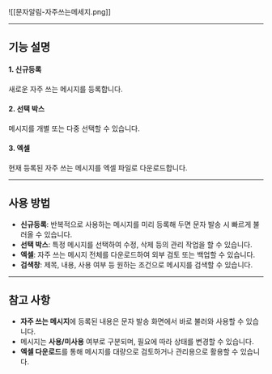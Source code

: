 ![[문자알림-자주쓰는메세지.png]]

---
## 기능 설명

#### 1. 신규등록  
새로운 자주 쓰는 메시지를 등록합니다.

#### 2. 선택 박스  
메시지를 개별 또는 다중 선택할 수 있습니다.

#### 3. 엑셀  
현재 등록된 자주 쓰는 메시지를 엑셀 파일로 다운로드합니다.

---

## 사용 방법
- **신규등록**: 반복적으로 사용하는 메시지를 미리 등록해 두면 문자 발송 시 빠르게 불러올 수 있습니다.  
- **선택 박스**: 특정 메시지를 선택하여 수정, 삭제 등의 관리 작업을 할 수 있습니다.  
- **엑셀**: 자주 쓰는 메시지 전체를 다운로드하여 외부 검토 또는 백업할 수 있습니다.  
- **검색창**: 제목, 내용, 사용 여부 등 원하는 조건으로 메시지를 검색할 수 있습니다.  

---

## 참고 사항
- **자주 쓰는 메시지**에 등록된 내용은 문자 발송 화면에서 바로 불러와 사용할 수 있습니다.  
- 메시지는 **사용/미사용** 여부로 구분되며, 필요에 따라 상태를 변경할 수 있습니다.  
- **엑셀 다운로드**를 통해 메시지를 대량으로 검토하거나 관리용으로 활용할 수 있습니다.  
